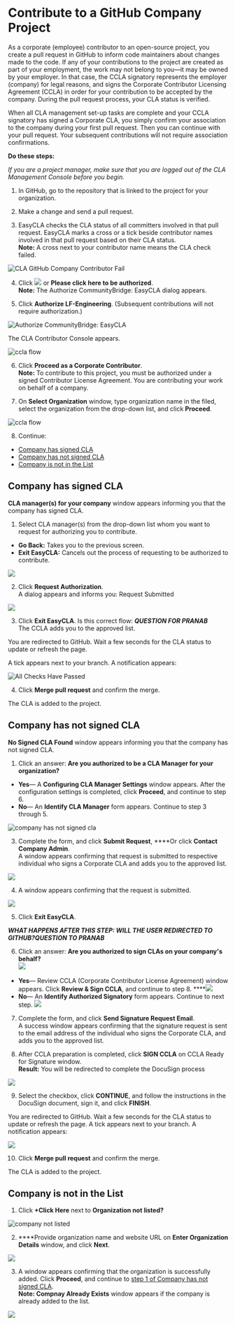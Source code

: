 # Contribute to a GitHub Company Project

As a corporate \(employee\) contributor to an open-source project, you create a pull request in GitHub to inform code maintainers about changes made to the code. If any of your contributions to the project are created as part of your employment, the work may not belong to you—it may be owned by your employer. In that case, the CCLA signatory represents the employer \(company\) for legal reasons, and signs the Corporate Contributor Licensing Agreement \(CCLA\) in order for your contribution to be accepted by the company. During the pull request process, your CLA status is verified.

When all CLA management set-up tasks are complete and your CCLA signatory has signed a Corporate CLA, you simply confirm your association to the company during your first pull request. Then you can continue with your pull request. Your subsequent contributions will not require association confirmations.

**Do these steps:**

_If you are a project manager, make sure that you are logged out of the CLA Management Console before you begin._

1. In GitHub, go to the repository that is linked to the project for your organization.

2. Make a change and send a pull request.

3. EasyCLA checks the CLA status of all committers involved in that pull request. EasyCLA marks a cross or a tick beside contributor names involved in that pull request based on their CLA status.  
**Note:** A cross next to your contributor name means the CLA check failed.

![CLA GitHub Company Contributor Fail](../../../.gitbook/assets/cla-github-company-contributor-fail.png)

4. Click ![](../../../.gitbook/assets/cla-not-signed-button.png)  or **Please click here to be authorized**.  
**Note:** The Authorize CommunityBridge: EasyCLA dialog appears.

5. Click **Authorize LF-Engineering**. \(Subsequent contributions will not require authorization.\)

​![Authorize CommunityBridge: EasyCLA](../../../.gitbook/assets/cla-authorize-easycla.png)​

The CLA Contributor Console appears.

![ccla flow](../../../.gitbook/assets/cla-ccla-flow.png)

6. Click **Proceed as a Corporate Contributor**.   
**Note:** To contribute to this project, you must be authorized under a signed Contributor License Agreement. You are contributing your work on behalf of a company.

7. On **Select Organization** window, type organization name in the filed, select the organization from the drop-down list, and click **Proceed**.

![ccla flow](../../../.gitbook/assets/select-organization.png)

8. Continue:

* [Company has signed CLA](contribute-to-a-github-company-project.md#if-a-confirmation-of-association-with-statement-appears)
* [Company has not signed CLA](contribute-to-a-github-company-project.md#if-the-select-company-dialog-appears)
* [Company is not in the List](contribute-to-a-github-company-project.md#if-the-select-company-dialog-appears-1)

## Company has signed CLA <a id="if-a-confirmation-of-association-with-statement-appears"></a>

**CLA manager\(s\) for your company** window appears informing you that the company has signed CLA.

1. Select CLA manager\(s\) from the drop-down list whom you want to request for authorizing you to contribute.

* **Go Back:** Takes you to the previous screen.
* **Exit EasyCLA:** Cancels out the process of requesting to be authorized to contribute.

![](../../../.gitbook/assets/comapny-has-signed-cla.png)

2. Click **Request Authorization**.  
A dialog appears and informs you: Request Submitted ​

![](../../../.gitbook/assets/request-submitted.png)

3. Click **Exit EasyCLA**.  Is this correct flow: _**QUESTION FOR PRANAB**_  
The CCLA  adds you to the approved list.

You are redirected to GitHub. Wait a few seconds for the CLA status to update or refresh the page.

A tick appears next to your branch. A notification appears:

![All Checks Have Passed](../../../.gitbook/assets/cla-github-all-checks-passed%20%281%29.png)

4. Click **Merge pull request** and confirm the merge.

The CLA is added to the project.

## Company has not signed CLA <a id="if-the-select-company-dialog-appears"></a>

**No Signed CLA Found** window appears informing you that the company has not signed CLA.

1. Click an answer: **Are you authorized to be a CLA Manager for your organization?**

* **Yes**— A **Configuring CLA Manager Settings** window appears. After the configuration settings is completed, click **Proceed**, and continue to step 6.
* **No**— An **Identify CLA Manager** form appears. Continue to step 3 through 5.

![company has not signed cla](../../../.gitbook/assets/company-has-not-signed-cla%20%281%29.png)

3. Complete the form, and click **Submit Request**, ****Or click **Contact Company Admin**.  
A window appears confirming that request is submitted to respective individual who signs a Corporate CLA and adds you to the approved list.

![](../../../.gitbook/assets/identify-cla-manager%20%281%29.png)

4. A window appears confirming that the request is submitted.

![](../../../.gitbook/assets/request-submitted-for-company-not-signed-cla.png)

5. Click **Exit EasyCLA**. 

_**WHAT HAPPENS AFTER THIS STEP: WILL THE USER REDIRECTED TO GITHUB?QUESTION TO PRANAB**_

6. Click an answer: **Are you authorized to sign CLAs on your company's behalf?**  
 ![](../../../.gitbook/assets/identify-cla-signatory.png) 

* **Yes**— Review CCLA \(Corporate Contributor License Agreement\) window appears. Click **Review & Sign CCLA**, and continue to step 8.  ****![](../../../.gitbook/assets/review-ccla.png) 
* **No**— An **Identify Authorized Signatory** form appears. Continue to next step.  ![](../../../.gitbook/assets/identify-authorized-signatory.png) 

7. Complete the form, and click **Send Signature Request Email**.  
A success window appears confirming that the signature request is sent to the email address of the individual who signs the Corporate CLA, and adds you to the approved list.

8. After CCLA preparation is completed, click **SIGN CCLA** on CCLA Ready for Signature window.  
**Result:** You will be redirected to complete the DocuSign process

![](../../../.gitbook/assets/sign-cla-individual-cla-flow.png)

9. Select the checkbox, click **CONTINUE**,  and follow the instructions in the DocuSign document, sign it, and click **FINISH**.

You are redirected to GitHub. Wait a few seconds for the CLA status to update or refresh the page. A tick appears next to your branch. A notification appears:

![](../../../.gitbook/assets/cla-github-all-checks-passed.png)

10. Click **Merge pull request** and confirm the merge.

The CLA is added to the project.

## Company is not in the List <a id="if-the-select-company-dialog-appears"></a>

1. Click **+Click Here** next to **Organization not listed?**

![company not listed](../../../.gitbook/assets/company-not-listed.png)

2. ****Provide organization name and website URL on **Enter Organization Details** window, and click **Next**.

![](../../../.gitbook/assets/enter-organization-details.png)

3. A window appears confirming that the organization is successfully added. Click **Proceed**, and continue to [step 1 of Company has not signed CLA](contribute-to-a-github-company-project.md#if-the-select-company-dialog-appears).  
**Note: Compnay Already Exists** window appears if the company is already added to the list.

![](../../../.gitbook/assets/company-added-successfully.png)

